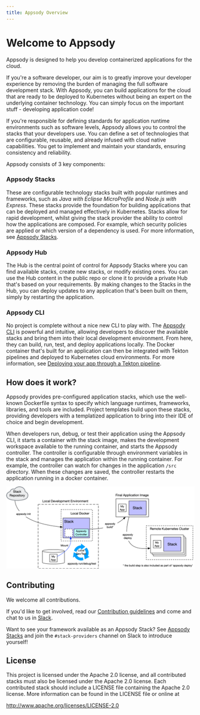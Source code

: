 ```yaml
---
title: Appsody Overview
---
```


# Welcome to Appsody

Appsody is designed to help you develop containerized applications for the cloud.

If you're a software developer, our aim is to greatly improve your developer experience by removing the burden of managing the full software development stack. With Appsody,
you can build applications for the cloud that are ready to be deployed to Kubernetes without being an expert on the underlying container technology. You can simply focus on the important stuff - developing application code!  

If you're responsible for defining standards for application runtime environments such as software levels, Appsody allows you to control the stacks that your developers use. You can define a set of technologies that are configurable, reusable, and already infused with cloud native capabilities. You get to implement and maintain your standards, ensuring consistency and reliability.

Appsody consists of 3 key components:

### Appsody Stacks
These are configurable technology stacks built with popular runtimes and frameworks, such as *Java with Eclipse MicroProfile* and *Node.js with Express*. These stacks  provide the foundation for building applications that can be deployed and managed effectively in Kubernetes. Stacks allow for rapid development, whilst giving the stack provider the ability to control how the applications are composed. For example, which security policies are applied or which version of a dependency is used. For more
information, see [Appsody Stacks](/docs/stacks/stacks-overview).

### Appsody Hub
The Hub is the central point of control for Appsody Stacks where you can find available stacks, create new stacks, or modify existing ones. You can use the Hub content in the public repo or clone it to provide a private Hub that's based on your requirements. By making changes to the Stacks in the Hub, you can deploy updates to any application that's been built on them, simply by restarting the application.

### Appsody CLI
No project is complete without a nice new CLI to play with. The [Appsody CLI](/docs/using-appsody/cli-commands) is powerful and intuitive, allowing developers to discover the available stacks and bring them into their local development environment. From here, they can build, run, test, and deploy applications locally. The Docker container that's built for an application can then be integrated with Tekton pipelines and deployed to Kubernetes cloud environments. For more information, see [Deploying your app through a Tekton pipeline](/docs/using-appsody/building-and-deploying#Deploying-your-app-through-a-Tekton-pipeline).

## How does it work?

Appsody provides pre-configured application stacks, which use the well-known Dockerfile syntax to specify which language runtimes, frameworks, libraries, and tools are included. Project templates build upon these stacks, providing developers with a templatized application to bring into their IDE of choice and begin development.

When developers run, debug, or test their application using the Appsody CLI, it starts a container with the stack image, makes the development workspace available to the running container, and starts the Appsody controller. The controller is configurable through environment variables in the stack and manages the application within the running container. For example, the controller can watch for changes in the application `/src` directory. When these changes are saved, the controller restarts the application running in a docker container.

![Appsody Flow](./images/appsody_flow.png)

## Contributing

We welcome all contributions.

If you'd like to get involved, read our [Contribution guidelines](https://github.com/appsody/website/blob/master/CONTRIBUTING) and come and chat to us in [Slack](https://appsody-slack.eu-gb.mybluemix.net/).

Want to see your framework available as an Appsody Stack? See [Appsody Stacks](./stacks/stacks-overview) and join the `#stack-providers` channel on Slack to introduce yourself!

## License
This project is licensed under the Apache 2.0 license, and all contributed stacks must also be licensed under the Apache 2.0 license. Each contributed stack should include a LICENSE file containing the Apache 2.0 license. More information can be found in the LICENSE file or online at

http://www.apache.org/licenses/LICENSE-2.0
